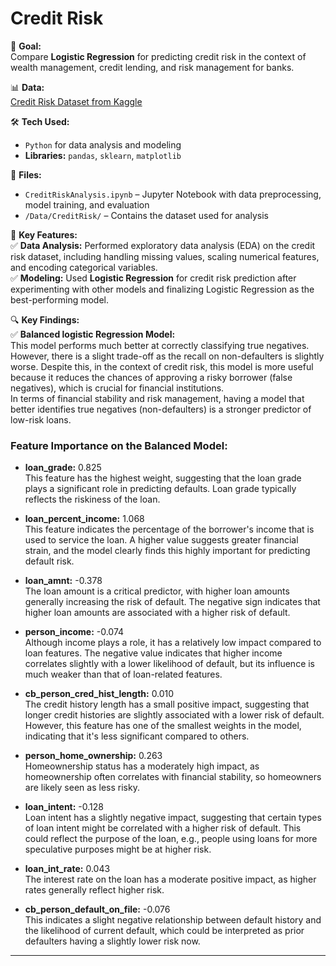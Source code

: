 # Credit Risk

📍 **Goal:**  
  Compare **Logistic Regression** for predicting credit risk in the context of wealth management, credit lending, and risk management for banks.

📊 **Data:**  
  [Credit Risk Dataset from Kaggle](https://www.kaggle.com/datasets/laotse/credit-risk-dataset)

🛠️ **Tech Used:**  
  - `Python` for data analysis and modeling
- **Libraries:** `pandas`, `sklearn`, `matplotlib`

📁 **Files:**  
  - `CreditRiskAnalysis.ipynb` – Jupyter Notebook with data preprocessing, model training, and evaluation  
- `/Data/CreditRisk/` – Contains the dataset used for analysis  

🔎 **Key Features:**  
  ✅ **Data Analysis:** Performed exploratory data analysis (EDA) on the credit risk dataset, including handling missing values, scaling numerical features, and encoding categorical variables.  
✅ **Modeling:** Used **Logistic Regression** for credit risk prediction after experimenting with other models and finalizing Logistic Regression as the best-performing model.

🔍 **Key Findings:**  
  ✅ **Balanced logistic Regression Model:**  
  This model performs much better at correctly classifying true negatives. However, there is a slight trade-off as the recall on non-defaulters is slightly worse. Despite this, in the context of credit risk, this model is more useful because it reduces the chances of approving a risky borrower (false negatives), which is crucial for financial institutions.  
In terms of financial stability and risk management, having a model that better identifies true negatives (non-defaulters) is a stronger predictor of low-risk loans.

### **Feature Importance on the Balanced Model:**  
- **loan_grade:** 0.825  
This feature has the highest weight, suggesting that the loan grade plays a significant role in predicting defaults. Loan grade typically reflects the riskiness of the loan.

- **loan_percent_income:** 1.068  
This feature indicates the percentage of the borrower's income that is used to service the loan. A higher value suggests greater financial strain, and the model clearly finds this highly important for predicting default risk.
  
- **loan_amnt:** -0.378  
  The loan amount is a critical predictor, with higher loan amounts generally increasing the risk of default. The negative sign indicates that higher loan amounts are associated with a higher risk of default.
  
- **person_income:** -0.074  
  Although income plays a role, it has a relatively low impact compared to loan features. The negative value indicates that higher income correlates slightly with a lower likelihood of default, but its influence is much weaker than that of loan-related features.
  
- **cb_person_cred_hist_length:** 0.010  
  The credit history length has a small positive impact, suggesting that longer credit histories are slightly associated with a lower risk of default. However, this feature has one of the smallest weights in the model, indicating that it's less significant compared to others.

- **person_home_ownership:** 0.263  
Homeownership status has a moderately high impact, as homeownership often correlates with financial stability, so homeowners are likely seen as less risky.

- **loan_intent:** -0.128  
Loan intent has a slightly negative impact, suggesting that certain types of loan intent might be correlated with a higher risk of default. This could reflect the purpose of the loan, e.g., people using loans for more speculative purposes might be at higher risk.

- **loan_int_rate:** 0.043  
The interest rate on the loan has a moderate positive impact, as higher rates generally reflect higher risk.

- **cb_person_default_on_file:** -0.076  
This indicates a slight negative relationship between default history and the likelihood of current default, which could be interpreted as prior defaulters having a slightly lower risk now.

---
  
  